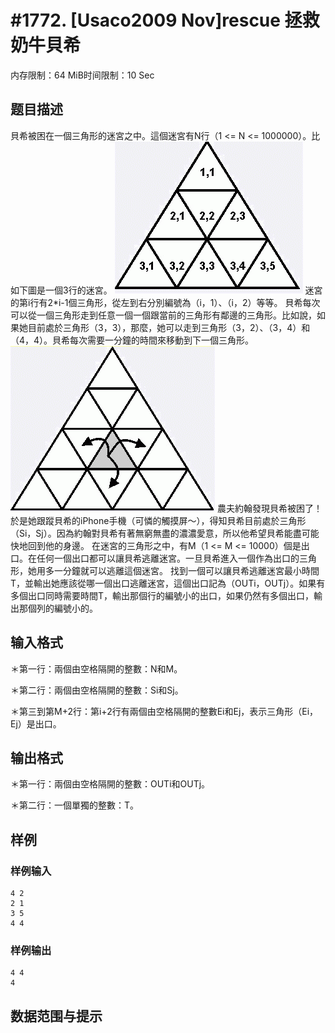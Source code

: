 # #1772. [Usaco2009 Nov]rescue 拯救奶牛貝希

内存限制：64 MiB时间限制：10 Sec

## 题目描述

貝希被困在一個三角形的迷宮之中。這個迷宮有N行（1 <= N <= 1000000）。比如下圖是一個3行的迷宮。 ![](images/1772_1.jpg) 迷宮的第i行有2*i-1個三角形，從左到右分別編號為（i，1）、（i，2）等等。 貝希每次可以從一個三角形走到任意一個一個跟當前的三角形有鄰邊的三角形。比如說，如果她目前處於三角形（3，3），那麼，她可以走到三角形（3，2）、（3，4）和（4，4）。貝希每次需要一分鐘的時間來移動到下一個三角形。 ![](images/1772_2.jpg) 農夫約翰發現貝希被困了！於是她跟蹤貝希的iPhone手機（可憐的觸摸屏～），得知貝希目前處於三角形（Si，Sj）。因為約翰對貝希有著無窮無盡的濃濃愛意，所以他希望貝希能盡可能快地回到他的身邊。 在迷宮的三角形之中，有M（1 <= M <= 10000）個是出口。在任何一個出口都可以讓貝希逃離迷宮。一旦貝希進入一個作為出口的三角形，她用多一分鐘就可以逃離這個迷宮。 找到一個可以讓貝希逃離迷宮最小時間T，並輸出她應該從哪一個出口逃離迷宮，這個出口記為（OUTi，OUTj）。如果有多個出口同時需要時間T，輸出那個行的編號小的出口，如果仍然有多個出口，輸出那個列的編號小的。 

## 输入格式

＊第一行：兩個由空格隔開的整數：N和M。 

＊第二行：兩個由空格隔開的整數：Si和Sj。 

＊第三到第M+2行：第i+2行有兩個由空格隔開的整數Ei和Ej，表示三角形（Ei，Ej）是出口。 

## 输出格式

＊第一行：兩個由空格隔開的整數：OUTi和OUTj。 

＊第二行：一個單獨的整數：T。 

## 样例

### 样例输入

    
    4 2
    2 1
    3 5
    4 4
    
    
    

### 样例输出

    
    4 4
    4
    
    

## 数据范围与提示
